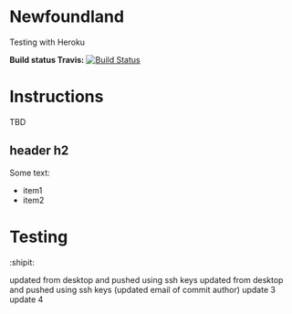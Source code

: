 # Newfoundland
Testing with Heroku

**Build status Travis:** [![Build Status](https://travis-ci.org/meiyou10/Newfoundland.svg?branch=master)](https://travis-ci.org/meiyou10/Newfoundland)

# Instructions
TBD

## header h2
Some text:
* item1
* item2

# Testing
:shipit:

updated from desktop and pushed using ssh keys
updated from desktop and pushed using ssh keys (updated email of commit author)
update 3
update 4
